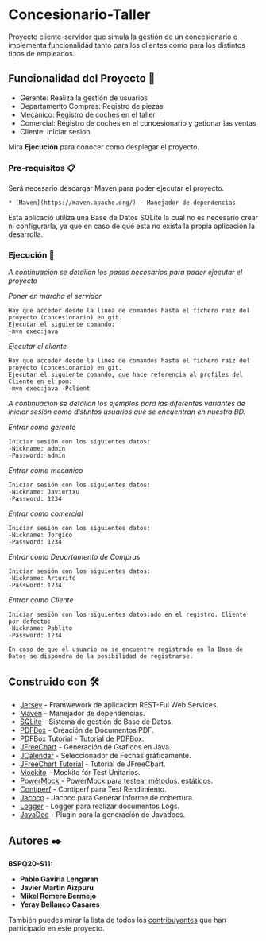 # Concesionario-Taller



Proyecto cliente-servidor que simula la gestión de un concesionario e implementa funcionalidad tanto para los clientes como para los distintos tipos de empleados.

## Funcionalidad del Proyecto 🚀

* Gerente: Realiza la gestión de usuarios 
* Departamento Compras: Registro de piezas
* Mecánico: Registro de coches en el taller
* Comercial: Registro de coches en el concesionario y getionar las ventas
* Cliente: Iniciar sesion

Mira **Ejecución** para conocer como desplegar el proyecto.


### Pre-requisitos 📋

Será necesario descargar Maven para poder ejecutar el proyecto.
```
* [Maven](https://maven.apache.org/) - Manejador de dependencias
```
Esta aplicació utiliza una Base de Datos SQLite la cual no es necesario crear ni configurarla, ya que en caso de que esta no exista la propia aplicación la desarrolla. 

### Ejecución 🔧

_A continuación se detallan los pasos necesarios para poder ejecutar el proyecto_

_Poner en marcha el servidor_

```
Hay que acceder desde la linea de comandos hasta el fichero raiz del proyecto (concesionario) en git.
Ejecutar el siguiente comando:
-mvn exec:java
```

_Ejecutar el cliente_

```
Hay que acceder desde la linea de comandos hasta el fichero raiz del proyecto (concesionario) en git.
Ejecutar el siguiente comando, que hace referencia al profiles del Cliente en el pom:
-mvn exec:java -Pclient
```

_A continuacion se detallan los ejemplos para las diferentes variantes de iniciar sesión como distintos usuarios que se 
encuentran en nuestra BD._

_Entrar como gerente_

```
Iniciar sesión con los siguientes datos:
-Nickname: admin
-Password: admin

```

_Entrar como mecanico_

```
Iniciar sesión con los siguientes datos:
-Nickname: Javiertxu
-Password: 1234

```

_Entrar como comercial_

```
Iniciar sesión con los siguientes datos:
-Nickname: Jorgico
-Password: 1234

```

_Entrar como Departamento de Compras_

```
Iniciar sesión con los siguientes datos:
-Nickname: Arturito
-Password: 1234

```

_Entrar como Cliente_

```
Iniciar sesión con los siguientes datos:ado en el registro. Cliente por defecto:
-Nickname: Pablito
-Password: 1234

En caso de que el usuario no se encuentre registrado en la Base de Datos se dispondra de la posibilidad de registrarse.
```

## Construido con 🛠️

* [Jersey](http://www.dropwizard.io/1.0.2/docs/) - Framwework de aplicacion REST-Ful Web Services.
* [Maven](https://maven.apache.org/) - Manejador de dependencias.
* [SQLite](https://www.sqlite.org/index.html) - Sistema de gestión de Base de Datos.
* [PDFBox](https://mvnrepository.com/artifact/org.apache.pdfbox/pdfbox/2.0.1) - Creación de Documentos PDF.
* [PDFBox Tutorial](https://www.tutorialspoint.com/pdfbox/index.htm) - Tutorial de PDFBox.
* [JFreeChart](https://mvnrepository.com/artifact/org.jfree/jfreechart/1.0.18) - Generación de Graficos en Java.
* [JCalendar](https://mvnrepository.com/artifact/com.toedter/jcalendar/1.4) - Seleccionador de Fechas gráficamente.
* [JFreeChart Tutorial](https://www.tutorialspoint.com/jfreechart/index.htm) - Tutorial de JFreeCbart.
* [Mockito](https://mvnrepository.com/artifact/org.mockito/mockito-core/2.18.0) - Mockito for Test Unitarios.
* [PowerMock](https://mvnrepository.com/artifact/org.powermock/powermock-module-junit4/2.0.2) - PowerMock para testear métodos. estáticos.
* [Contiperf](https://mvnrepository.com/artifact/org.databene/contiperf/2.3.4) - Contiperf para Test Rendimiento.
* [Jacoco](https://mvnrepository.com/artifact/org.jacoco/jacoco-maven-plugin/0.8.3) - Jacoco para Generar informe de cobertura.
* [Logger](https://mvnrepository.com/artifact/log4j/log4j/1.2.17) - Logger para realizar documentos Logs.
* [JavaDoc](https://mvnrepository.com/artifact/org.apache.maven.plugins/maven-javadoc-plugin/3.2.0) - Plugin para la generación de Javadocs.


## Autores ✒️

**BSPQ20-S11:**
* **Pablo Gaviria Lengaran** 
* **Javier Martin Aizpuru** 
* **Mikel Romero Bermejo**
* **Yeray Bellanco Casares**

También puedes mirar la lista de todos los [contribuyentes](https://github.com/javimartin22/grupo07spq/contributors) que han participado en este proyecto. 

